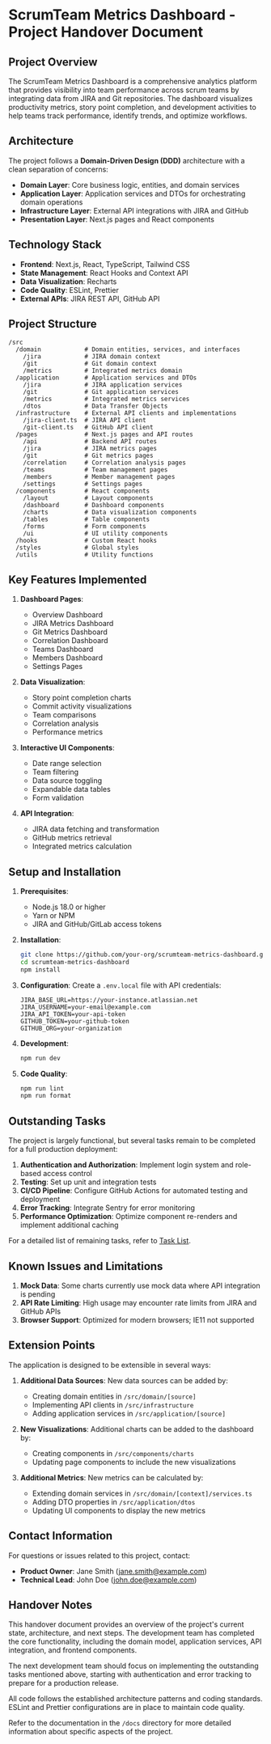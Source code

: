 # ScrumTeam Metrics Dashboard - Project Handover Document

## Project Overview

The ScrumTeam Metrics Dashboard is a comprehensive analytics platform that provides visibility into team performance across scrum teams by integrating data from JIRA and Git repositories. The dashboard visualizes productivity metrics, story point completion, and development activities to help teams track performance, identify trends, and optimize workflows.

## Architecture

The project follows a **Domain-Driven Design (DDD)** architecture with a clean separation of concerns:

- **Domain Layer**: Core business logic, entities, and domain services
- **Application Layer**: Application services and DTOs for orchestrating domain operations
- **Infrastructure Layer**: External API integrations with JIRA and GitHub
- **Presentation Layer**: Next.js pages and React components

## Technology Stack

- **Frontend**: Next.js, React, TypeScript, Tailwind CSS
- **State Management**: React Hooks and Context API
- **Data Visualization**: Recharts
- **Code Quality**: ESLint, Prettier
- **External APIs**: JIRA REST API, GitHub API

## Project Structure

```
/src
  /domain            # Domain entities, services, and interfaces
    /jira            # JIRA domain context
    /git             # Git domain context
    /metrics         # Integrated metrics domain
  /application       # Application services and DTOs
    /jira            # JIRA application services
    /git             # Git application services
    /metrics         # Integrated metrics services
    /dtos            # Data Transfer Objects
  /infrastructure    # External API clients and implementations
    /jira-client.ts  # JIRA API client
    /git-client.ts   # GitHub API client
  /pages             # Next.js pages and API routes
    /api             # Backend API routes
    /jira            # JIRA metrics pages
    /git             # Git metrics pages
    /correlation     # Correlation analysis pages
    /teams           # Team management pages
    /members         # Member management pages
    /settings        # Settings pages
  /components        # React components
    /layout          # Layout components
    /dashboard       # Dashboard components
    /charts          # Data visualization components
    /tables          # Table components
    /forms           # Form components
    /ui              # UI utility components
  /hooks             # Custom React hooks
  /styles            # Global styles
  /utils             # Utility functions
```

## Key Features Implemented

1. **Dashboard Pages**:
   - Overview Dashboard
   - JIRA Metrics Dashboard
   - Git Metrics Dashboard
   - Correlation Dashboard
   - Teams Dashboard
   - Members Dashboard
   - Settings Pages

2. **Data Visualization**:
   - Story point completion charts
   - Commit activity visualizations
   - Team comparisons
   - Correlation analysis
   - Performance metrics

3. **Interactive UI Components**:
   - Date range selection
   - Team filtering
   - Data source toggling
   - Expandable data tables
   - Form validation

4. **API Integration**:
   - JIRA data fetching and transformation
   - GitHub metrics retrieval
   - Integrated metrics calculation

## Setup and Installation

1. **Prerequisites**:
   - Node.js 18.0 or higher
   - Yarn or NPM
   - JIRA and GitHub/GitLab access tokens

2. **Installation**:
   ```bash
   git clone https://github.com/your-org/scrumteam-metrics-dashboard.git
   cd scrumteam-metrics-dashboard
   npm install
   ```

3. **Configuration**:
   Create a `.env.local` file with API credentials:
   ```
   JIRA_BASE_URL=https://your-instance.atlassian.net
   JIRA_USERNAME=your-email@example.com
   JIRA_API_TOKEN=your-api-token
   GITHUB_TOKEN=your-github-token
   GITHUB_ORG=your-organization
   ```

4. **Development**:
   ```bash
   npm run dev
   ```

5. **Code Quality**:
   ```bash
   npm run lint
   npm run format
   ```

## Outstanding Tasks

The project is largely functional, but several tasks remain to be completed for a full production deployment:

1. **Authentication and Authorization**: Implement login system and role-based access control
2. **Testing**: Set up unit and integration tests
3. **CI/CD Pipeline**: Configure GitHub Actions for automated testing and deployment
4. **Error Tracking**: Integrate Sentry for error monitoring
5. **Performance Optimization**: Optimize component re-renders and implement additional caching

For a detailed list of remaining tasks, refer to [Task List](./task_list.md).

## Known Issues and Limitations

1. **Mock Data**: Some charts currently use mock data where API integration is pending
2. **API Rate Limiting**: High usage may encounter rate limits from JIRA and GitHub APIs
3. **Browser Support**: Optimized for modern browsers; IE11 not supported

## Extension Points

The application is designed to be extensible in several ways:

1. **Additional Data Sources**: New data sources can be added by:
   - Creating domain entities in `/src/domain/[source]`
   - Implementing API clients in `/src/infrastructure`
   - Adding application services in `/src/application/[source]`

2. **New Visualizations**: Additional charts can be added to the dashboard by:
   - Creating components in `/src/components/charts`
   - Updating page components to include the new visualizations

3. **Additional Metrics**: New metrics can be calculated by:
   - Extending domain services in `/src/domain/[context]/services.ts`
   - Adding DTO properties in `/src/application/dtos`
   - Updating UI components to display the new metrics

## Contact Information

For questions or issues related to this project, contact:

- **Product Owner**: Jane Smith (jane.smith@example.com)
- **Technical Lead**: John Doe (john.doe@example.com)

## Handover Notes

This handover document provides an overview of the project's current state, architecture, and next steps. The development team has completed the core functionality, including the domain model, application services, API integration, and frontend components.

The next development team should focus on implementing the outstanding tasks mentioned above, starting with authentication and error tracking to prepare for a production release.

All code follows the established architecture patterns and coding standards. ESLint and Prettier configurations are in place to maintain code quality.

Refer to the documentation in the `/docs` directory for more detailed information about specific aspects of the project.
